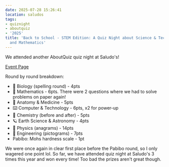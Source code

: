 ```yaml
---
date: 2025-07-28 15:26:41
location: saludos
tags:
- quiznight
- aboutquiz
- '2025'
title: 'Back to School - STEM Edition: A Quiz Night about Science & Technology, Engineering
  and Mathematics'
---
```


We attended another AboutQuiz quiz night at Saludo's! 

[Event Page](https://www.facebook.com/events/1263496038647719)

Round by round breakdown:

- 🧫 Biology (spelling round) - 4pts
- 🧮 Mathematics - 6pts. There were 2 questions where we had to solve problems on paper again!
- 💊 Anatomy & Medicine - 5pts
- ⌨️ Computer & Technology - 6pts, x2 for power-up
- 🧪 Chemistry (before and after) - 5pts
- 🪐 Earth Science & Astronomy - 4pts
- 🫸 Physics (anagrams) - 14pts
- 👷 Engineering (pictograms) - 7pts
- Pabibo: Mohs hardness scale - 1pt

We were once again in clear first place before the Pabibo round, so I only wagered one point lol. So far, we have attended quiz night at Saludo's 3 times this year and won every time! Too bad the prizes aren't great though.